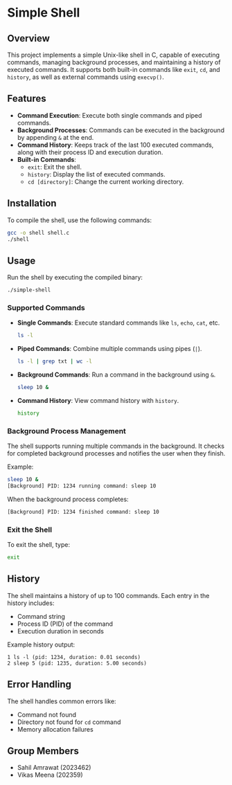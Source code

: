 # Simple Shell

## Overview

This project implements a simple Unix-like shell in C, capable of executing commands, managing background processes, and maintaining a history of executed commands. It supports both built-in commands like `exit`, `cd`, and `history`, as well as external commands using `execvp()`.

## Features

- **Command Execution**: Execute both single commands and piped commands.
- **Background Processes**: Commands can be executed in the background by appending `&` at the end.
- **Command History**: Keeps track of the last 100 executed commands, along with their process ID and execution duration.
- **Built-in Commands**:
  - `exit`: Exit the shell.
  - `history`: Display the list of executed commands.
  - `cd [directory]`: Change the current working directory.

## Installation

To compile the shell, use the following commands:

```bash
gcc -o shell shell.c
./shell
```

## Usage

Run the shell by executing the compiled binary:

```bash
./simple-shell
```

### Supported Commands

- **Single Commands**: Execute standard commands like `ls`, `echo`, `cat`, etc.
  ```bash
  ls -l
  ```
  
- **Piped Commands**: Combine multiple commands using pipes (`|`).
  ```bash
  ls -l | grep txt | wc -l
  ```

- **Background Commands**: Run a command in the background using `&`.
  ```bash
  sleep 10 &
  ```

- **Command History**: View command history with `history`.
  ```bash
  history
  ```

### Background Process Management

The shell supports running multiple commands in the background. It checks for completed background processes and notifies the user when they finish.

Example:
```bash
sleep 10 &
[Background] PID: 1234 running command: sleep 10
```

When the background process completes:
```bash
[Background] PID: 1234 finished command: sleep 10
```

### Exit the Shell

To exit the shell, type:
```bash
exit
```

## History

The shell maintains a history of up to 100 commands. Each entry in the history includes:
- Command string
- Process ID (PID) of the command
- Execution duration in seconds

Example history output:
```
1 ls -l (pid: 1234, duration: 0.01 seconds)
2 sleep 5 (pid: 1235, duration: 5.00 seconds)
```

## Error Handling

The shell handles common errors like:
- Command not found
- Directory not found for `cd` command
- Memory allocation failures

## Group Members 

- Sahil Amrawat (2023462) 
- Vikas Meena (202359)